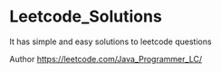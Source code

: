 # Leetcode_Solutions
It has simple and easy solutions to leetcode questions

Author  https://leetcode.com/Java_Programmer_LC/
